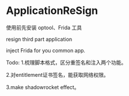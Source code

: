 # ApplicationReSign
使用前先安装 optool、Frida 工具

resign third part application

inject Frida for you common app.



Todo:
1.梳理脚本格式，区分重签名和注入两个功能。

2.对entitlement证书签名，能获取网络权限。

3.make shadowrocket effect。